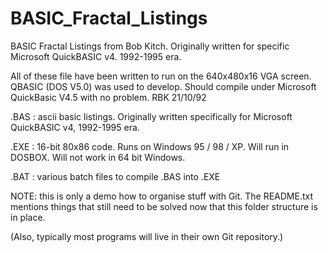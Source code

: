 # BASIC_Fractal_Listings
BASIC Fractal Listings from Bob Kitch.
Originally written for specific Microsoft QuickBASIC v4. 1992-1995 era.

All of these file have been written to run on the 640x480x16 VGA screen.
QBASIC (DOS V5.0) was used to develop. 
Should compile under Microsoft QuickBasic V4.5 with no problem.
RBK 21/10/92

.BAS     : ascii basic listings. Originally written specifically for Microsoft QuickBASIC v4, 1992-1995 era.

.EXE     : 16-bit 80x86 code. Runs on Windows 95 / 98 / XP.  Will run in DOSBOX. Will not work in 64 bit Windows. 

.BAT     : various batch files to compile .BAS into .EXE


NOTE: this is only a demo how to organise stuff with Git. The README.txt mentions things that still need to be solved now that this folder structure is in place.

(Also, typically most programs will live in their own Git repository.)

